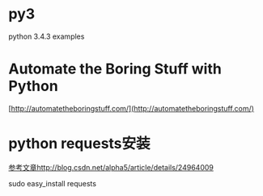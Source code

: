 # py3
python 3.4.3 examples

# Automate the Boring Stuff with Python 

[http://automatetheboringstuff.com/](http://automatetheboringstuff.com/)

# python requests安装

[参考文章http://blog.csdn.net/alpha5/article/details/24964009](http://blog.csdn.net/alpha5/article/details/24964009)

sudo easy_install requests

